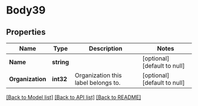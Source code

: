 # Body39

## Properties
Name | Type | Description | Notes
------------ | ------------- | ------------- | -------------
**Name** | **string** |  | [optional] [default to null]
**Organization** | **int32** | Organization this label belongs to. | [optional] [default to null]

[[Back to Model list]](../README.md#documentation-for-models) [[Back to API list]](../README.md#documentation-for-api-endpoints) [[Back to README]](../README.md)

